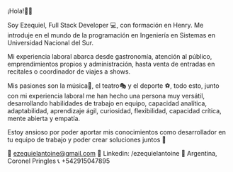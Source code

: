¡Hola!👋😄

Soy Ezequiel, Full Stack Developer 💻, con formación en Henry. 
Me introduje en el mundo de la programación en Ingeniería en Sistemas en Universidad Nacional del Sur. 

Mi experiencia laboral abarca desde gastronomía, atención al público, emprendimientos propios y administración, hasta venta de entradas en recitales o coordinador de viajes a shows.

Mis pasiones son la música🎵, el teatro🎭 y el deporte ⚽, todo esto, junto con mi experiencia laboral me han hecho una persona muy versátil, desarrollando habilidades de trabajo en equipo, capacidad analítica, adaptabilidad, aprendizaje ágil, curiosidad, flexibilidad, capacidad crítica, mente abierta y empatía.

Estoy ansioso por poder aportar mis conocimientos como desarrollador en tu equipo de trabajo y poder crear soluciones juntos 🚀

📩 ezequielantoine@gmail.com
📝 Linkedin: /ezequielantoine 
📍  Argentina, Coronel Pringles
📞 +542915047895
